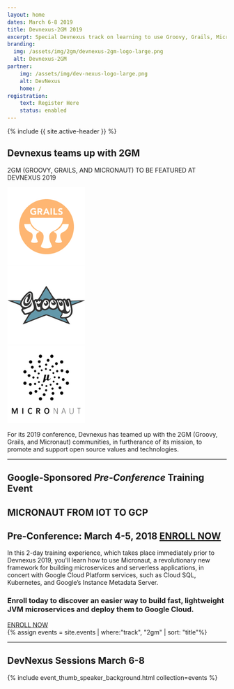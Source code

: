 ```yaml
---
layout: home
dates: March 6-8 2019
title: Devnexus-2GM 2019
excerpt: Special Devnexus track on learning to use Groovy, Grails, Micronaut
branding:
  img: /assets/img/2gm/devnexus-2gm-logo-large.png
  alt: Devnexus-2GM
partner:
    img: /assets/img/dev-nexus-logo-large.png
    alt: DevNexus
    home: /
registration:
    text: Register Here
    status: enabled
---
```

{% include {{ site.active-header }} %}

<section class="row">
<div class="col-10 col-xs-offset-1">
   <h2>Devnexus teams up with 2GM</h2>
   <p>2GM (GROOVY, GRAILS, AND MICRONAUT) TO BE FEATURED AT DEVNEXUS 2019</p>
   <div class="col-xs-4"><a href="https://grails.org/"><img class="img-responsive" alt="Grails" title="Grails" src="/assets/img/2gm/grails.png" /></a></div>
   <div class="col-xs-4"><a href="http://groovy-lang.org/"><img class="img-responsive" alt="Groovy" title="Groovy" src="/assets/img/2gm/groovy.png" /></a></div>
   <div class="col-xs-4"><a href="http://micronaut.io/"><img class="img-responsive" alt="Micronaut" title="Micronaut" src="/assets/img/2gm/micronaut.png" /></a></div>
   <p>For its 2019 conference, Devnexus has teamed up with the 2GM (Groovy, Grails, and Micronaut) communities, in furtherance of its mission, to promote and support open source values and technologies.</p>
</div>
</section>
<section class="row">
  <hr/>
  <div class="col-10 col-xs-offset-1">
    <h2>Google-Sponsored <em>Pre-Conference</em> Training Event</h2>
    <h1>MICRONAUT FROM IOT TO GCP</h1>
    <h2> Pre-Conference:  March 4-5, 2018   <a class="btn text-right" href="https://objectcomputing.com/resources/events/conferences/devnexus2019/2gm-pre-conference-training-micronaut-from-iot-to-gcp">ENROLL NOW</a></h2>
    <div>
    In this 2-day training experience, which takes place immediately prior to Devnexus 2019, you'll learn how to use Micronaut, a revolutionary new framework for building microservices and serverless applications, in concert with Google Cloud Platform services, such as Cloud SQL, Kubernetes, and Google’s Instance Metadata Server.
    </div>
    <h3>Enroll today to discover an easier way to build fast, lightweight JVM microservices and deploy them to Google Cloud.</h3>
    <div>
    <a class="btn col-xs-10 col-md-4 center-block" href="https://objectcomputing.com/resources/events/conferences/devnexus2019/2gm-pre-conference-training-micronaut-from-iot-to-gcp">ENROLL NOW</a>
    </div>
</div>    
</section>
{% assign events = site.events | where:"track", "2gm" | sort: "title"%}
<section class="row">
  <hr/>
  <div class="col-10 col-xs-offset-1">
  <h1 class="text-center"> DevNexus Sessions  March 6-8 </h1>
  </div>
  <div class="xs-offset-1">
    {% include event_thumb_speaker_background.html collection=events %}
    </div>
  </div>
</section>
